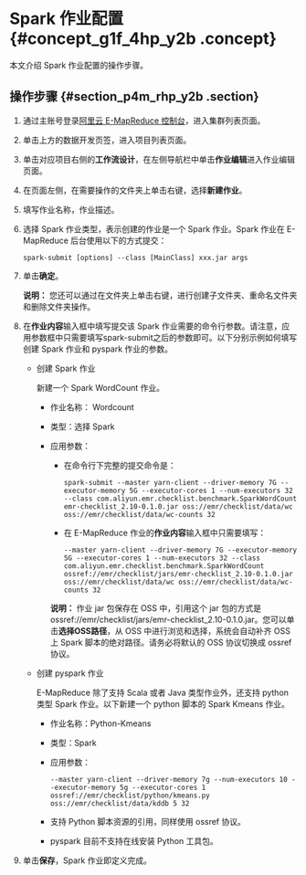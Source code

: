 # Spark 作业配置 {#concept_g1f_4hp_y2b .concept}

本文介绍 Spark 作业配置的操作步骤。

## 操作步骤 {#section_p4m_rhp_y2b .section}

1.  通过主账号登录[阿里云 E-MapReduce 控制台](https://emr.console.aliyun.com/)，进入集群列表页面。
2.  单击上方的数据开发页签，进入项目列表页面。
3.  单击对应项目右侧的**工作流设计**，在左侧导航栏中单击**作业编辑**进入作业编辑页面。
4.  在页面左侧，在需要操作的文件夹上单击右键，选择**新建作业**。
5.  填写作业名称，作业描述。
6.  选择 Spark 作业类型，表示创建的作业是一个 Spark 作业。Spark 作业在 E-MapReduce 后台使用以下的方式提交：

    ``` {#codeblock_1fz_e6n_80z}
    spark-submit [options] --class [MainClass] xxx.jar args
    ```

7.  单击**确定**。

    **说明：** 您还可以通过在文件夹上单击右键，进行创建子文件夹、重命名文件夹和删除文件夹操作。

8.  在**作业内容**输入框中填写提交该 Spark 作业需要的命令行参数。请注意，应用参数框中只需要填写spark-submit之后的参数即可。以下分别示例如何填写创建 Spark 作业和 pyspark 作业的参数。
    -   创建 Spark 作业

        新建一个 Spark WordCount 作业。

        -   作业名称： Wordcount
        -   类型：选择 Spark
        -   应用参数：

            -   在命令行下完整的提交命令是：

                ``` {#codeblock_sbn_4vj_6m9}
                spark-submit --master yarn-client --driver-memory 7G --executor-memory 5G --executor-cores 1 --num-executors 32 --class com.aliyun.emr.checklist.benchmark.SparkWordCount emr-checklist_2.10-0.1.0.jar oss://emr/checklist/data/wc oss://emr/checklist/data/wc-counts 32
                ```

            -   在 E-MapReduce 作业的**作业内容**输入框中只需要填写：

                ``` {#codeblock_614_k1h_s15}
                --master yarn-client --driver-memory 7G --executor-memory 5G --executor-cores 1 --num-executors 32 --class com.aliyun.emr.checklist.benchmark.SparkWordCount ossref://emr/checklist/jars/emr-checklist_2.10-0.1.0.jar oss://emr/checklist/data/wc oss://emr/checklist/data/wc-counts 32
                ```

            **说明：** 作业 jar 包保存在 OSS 中，引用这个 jar 包的方式是 ossref://emr/checklist/jars/emr-checklist\_2.10-0.1.0.jar。您可以单击**选择OSS路径**，从 OSS 中进行浏览和选择，系统会自动补齐 OSS 上 Spark 脚本的绝对路径。请务必将默认的 OSS 协议切换成 ossref 协议。

    -   创建 pyspark 作业

        E-MapReduce 除了支持 Scala 或者 Java 类型作业外，还支持 python 类型 Spark 作业。以下新建一个 python 脚本的 Spark Kmeans 作业。

        -   作业名称：Python-Kmeans
        -   类型：Spark
        -   应用参数：

            ``` {#codeblock_jb5_wa3_0jv}
            --master yarn-client --driver-memory 7g --num-executors 10 --executor-memory 5g --executor-cores 1  ossref://emr/checklist/python/kmeans.py oss://emr/checklist/data/kddb 5 32
            ```

        -   支持 Python 脚本资源的引用，同样使用 ossref 协议。
        -   pyspark 目前不支持在线安装 Python 工具包。
9.  单击**保存**，Spark 作业即定义完成。

